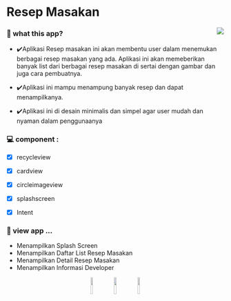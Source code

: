 # Resep Masakan

<a href="https://www.fsf.org">
	<img align="right" src="https://github.com/Resep-Makanan/ResepMasakan/blob/master/ezgif.com-gif-maker.gif">
</a>

### 🌱 what this app?
- ✔️Aplikasi Resep masakan ini akan membentu user dalam menemukan berbagai resep 
masakan yang ada. Aplikasi ini akan memeberikan banyak list dari berbagai resep 
masakan di sertai dengan gambar dan juga cara pembuatnya.

- ✔️Aplikasi ini mampu menampung banyak resep dan dapat menampilkanya.

- ✔️Aplikasi ini di desain minimalis dan simpel agar user mudah dan nyaman dalam 
penggunaanya


### 💻 component  :
- [x]	recycleview
- [x]	cardview
- [x]	circleimageview
- [x]	splashscreen
- [x] Intent


### 🚀 view app ...

- Menampilkan Splash Screen
- Menampilkan Daftar List Resep Masakan
- Menampilkan Detail Resep Masakan 
- Menampilkan Informasi Developer




<p align="center">
  <a <code><img width="10%" src="https://www.vectorlogo.zone/logos/java/java-ar21.svg"></code>
  </a>
  <a <code><img width="10%" src="https://www.vectorlogo.zone/logos/android/android-ar21.svg"></code>
  </a>
  <a <code><img width="10%" src="https://www.vectorlogo.zone/logos/gradle/gradle-ar21.svg"></code>
  </a>
</p>





